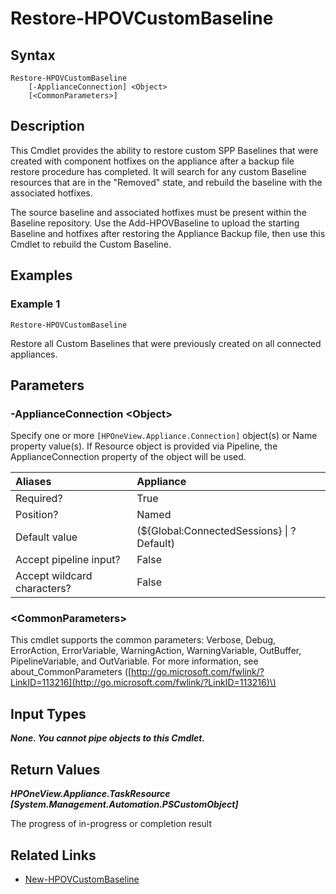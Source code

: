﻿---
description: Restore a Custom Baseline after Restore of a Backup File.
---

# Restore-HPOVCustomBaseline

## Syntax

```text
Restore-HPOVCustomBaseline
    [-ApplianceConnection] <Object>
    [<CommonParameters>]
```

## Description

This Cmdlet provides the ability to restore custom SPP Baselines that were created with component hotfixes on the appliance after a backup file restore procedure has completed.  It will search for any custom Baseline resources that are in the "Removed" state, and rebuild the baseline with the associated hotfixes.

The source baseline and associated hotfixes must be present within the Baseline repository.  Use the Add-HPOVBaseline to upload the starting Baseline and hotfixes after restoring the Appliance Backup file, then use this Cmdlet to rebuild the Custom Baseline.

## Examples

###  Example 1 

```text
Restore-HPOVCustomBaseline
```

Restore all Custom Baselines that were previously created on all connected appliances.

## Parameters

### -ApplianceConnection &lt;Object&gt;

Specify one or more `[HPOneView.Appliance.Connection]` object(s) or Name property value(s). If Resource object is provided via Pipeline, the ApplianceConnection property of the object will be used.

| Aliases | Appliance |
| :--- | :--- |
| Required? | True |
| Position? | Named |
| Default value | (${Global:ConnectedSessions} &vert; ? Default) |
| Accept pipeline input? | False |
| Accept wildcard characters? | False |

### &lt;CommonParameters&gt;

This cmdlet supports the common parameters: Verbose, Debug, ErrorAction, ErrorVariable, WarningAction, WarningVariable, OutBuffer, PipelineVariable, and OutVariable. For more information, see about\_CommonParameters \([http://go.microsoft.com/fwlink/?LinkID=113216](http://go.microsoft.com/fwlink/?LinkID=113216)\)

## Input Types

_**None.  You cannot pipe objects to this Cmdlet.**_

## Return Values

_**HPOneView.Appliance.TaskResource [System.Management.Automation.PSCustomObject]**_

The progress of in-progress or completion result

## Related Links

* [New-HPOVCustomBaseline](new-hpovcustombaseline.md)
